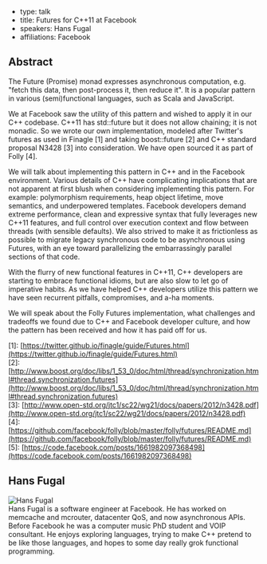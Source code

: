 - type: talk
- title: Futures for C++11 at Facebook 
- speakers: Hans Fugal 
- affiliations: Facebook 

## Abstract 

The Future (Promise) monad expresses asynchronous computation, e.g. "fetch this data, then post-process it, then reduce it". It is a popular pattern in various (semi)functional languages, such as Scala and JavaScript.

We at Facebook saw the utility of this pattern and wished to apply it in our C++ codebase. C++11 has std::future but it does not allow chaining; it is not monadic. So we wrote our own implementation, modeled after Twitter's futures as used in Finagle \[1\] and taking boost::future \[2\] and C++ standard proposal N3428 \[3\] into consideration. We have open sourced it as part of Folly \[4\].

We will talk about implementing this pattern in C++ and in the Facebook environment. Various details of C++ have complicating implications that are not apparent at first blush when considering implementing this pattern. For example: polymorphism requirements, heap object lifetime, move semantics, and underpowered templates. Facebook developers demand extreme performance, clean and expressive syntax that fully leverages new C++11 features, and full control over execution context and flow between threads (with sensible defaults). We also strived to make it as frictionless as possible to migrate legacy synchronous code to be asynchronous using Futures, with an eye toward parallelizing the embarrassingly parallel sections of that code.

With the flurry of new functional features in C++11, C++ developers are starting to embrace functional idioms, but are also slow to let go of imperative habits. As we have helped C++ developers utilize this pattern we have seen recurrent pitfalls, compromises, and a-ha moments.

We will speak about the Folly Futures implementation, what challenges and tradeoffs we found due to C++ and Facebook developer culture, and how the pattern has been received and how it has paid off for us.

\[1\]: [https://twitter.github.io/finagle/guide/Futures.html](https://twitter.github.io/finagle/guide/Futures.html)  
\[2\]: [http://www.boost.org/doc/libs/1_53_0/doc/html/thread/synchronization.html#thread.synchronization.futures](http://www.boost.org/doc/libs/1_53_0/doc/html/thread/synchronization.html#thread.synchronization.futures)  
\[3\]: [http://www.open-std.org/jtc1/sc22/wg21/docs/papers/2012/n3428.pdf](http://www.open-std.org/jtc1/sc22/wg21/docs/papers/2012/n3428.pdf)  
\[4\]: [https://github.com/facebook/folly/blob/master/folly/futures/README.md](https://github.com/facebook/folly/blob/master/folly/futures/README.md)  
\[5\]: [https://code.facebook.com/posts/1661982097368498](https://code.facebook.com/posts/1661982097368498)

## Hans Fugal 
<div class="row" media:type="text/omd">

<div class="medium-4 columns">
<img src="img/hans-fugal.jpg" alt="Hans Fugal"></img>
</div>

<div class="medium-8 columns" media:type="text/omd">
Hans Fugal is a software engineer at Facebook. He has worked on memcache and mcrouter, datacenter QoS, and now asynchronous APIs. Before Facebook he was a computer music PhD student and VOIP consultant. He enjoys exploring languages, trying to make C++ pretend to be like those languages, and hopes to some day really grok functional programming.
</div>
</div>
